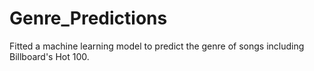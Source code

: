 # Genre_Predictions
Fitted a machine learning model to predict the genre of songs including Billboard's Hot 100.
